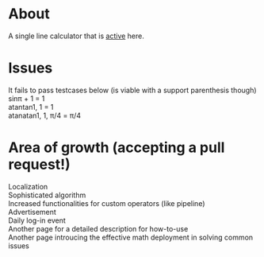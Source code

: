 # About
A single line calculator that is [active](https://trueryob.github.io/Calculator2025-JS/) here. <br>

# Issues
It fails to pass testcases below (is viable with a support parenthesis though) <br>
sinπ + 1 = 1<br>
atantan1, 1 = 1<br>
atanatan1, 1, π/4 = π/4<br>

# Area of growth (accepting a pull request!)
Localization<br>
Sophisticated algorithm<br>
Increased functionalities for custom operators (like pipeline) <br>
Advertisement <br>
Daily log-in event<br>
Another page for a detailed description for how-to-use<br>
Another page introucing the effective math deployment in solving common issues<br>
